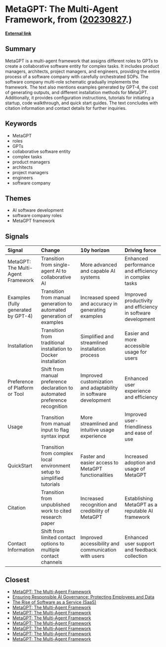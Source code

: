 # __MetaGPT: The Multi-Agent Framework__, from ([20230827](https://kghosh.substack.com/p/20230827).)

__[External link](https://github.com/geekan/MetaGPT)__



## Summary

MetaGPT is a multi-agent framework that assigns different roles to GPTs to create a collaborative software entity for complex tasks. It includes product managers, architects, project managers, and engineers, providing the entire process of a software company with carefully orchestrated SOPs. The software company multi-role schematic gradually implements the framework. The text also mentions examples generated by GPT-4, the cost of generating outputs, and different installation methods for MetaGPT. Additionally, it provides configuration instructions, tutorials for initiating a startup, code walkthrough, and quick start guides. The text concludes with citation information and contact details for further inquiries.

## Keywords

* MetaGPT
* roles
* GPTs
* collaborative software entity
* complex tasks
* product managers
* architects
* project managers
* engineers
* software company

## Themes

* AI software development
* software company roles
* MetaGPT framework

## Signals

| Signal                              | Change                                                                       | 10y horizon                                                     | Driving force                                                |
|:------------------------------------|:-----------------------------------------------------------------------------|:----------------------------------------------------------------|:-------------------------------------------------------------|
| MetaGPT: The Multi-Agent Framework  | Transition from single-agent AI to collaborative AI                          | More advanced and capable AI systems                            | Enhanced performance and efficiency in complex tasks         |
| Examples (fully generated by GPT-4) | Transition from manual generation to automated generation of examples        | Increased speed and accuracy in generating examples             | Improved productivity and efficiency in software development |
| Installation                        | Transition from traditional installation to Docker installation              | Simplified and streamlined installation process                 | Easier and more accessible usage for users                   |
| Preference of Platform or Tool      | Shift from manual preference declaration to automated preference recognition | Improved customization and adaptability in software development | Enhanced user experience and efficiency                      |
| Usage                               | Transition from manual input to flag syntax input                            | More streamlined and intuitive usage experience                 | Improved user-friendliness and ease of use                   |
| QuickStart                          | Transition from complex local environment setup to simplified tutorials      | Faster and easier access to MetaGPT functionalities             | Increased adoption and usage of MetaGPT                      |
| Citation                            | Transition from unpublished work to cited research paper                     | Increased recognition and credibility of MetaGPT                | Establishing MetaGPT as a reputable AI framework             |
| Contact Information                 | Shift from limited contact options to multiple contact channels              | Improved accessibility and communication with users             | Enhanced user support and feedback collection                |

## Closest

* [MetaGPT: The Multi-Agent Framework](0cf9069c3a60ab8376522614af32de62)
* [Ensuring Responsible AI Governance: Protecting Employees and Data](d4390e62256a0c3c19306c1ebc3ffb5b)
* [The Rise of Software as a Service (SaaS)](62f0c80f0091e9b15465cd516137b05e)
* [MetaGPT: The Multi-Agent Framework](0cf9069c3a60ab8376522614af32de62)
* [MetaGPT: The Multi-Agent Framework](0cf9069c3a60ab8376522614af32de62)
* [MetaGPT: The Multi-Agent Framework](0cf9069c3a60ab8376522614af32de62)
* [MetaGPT: The Multi-Agent Framework](0cf9069c3a60ab8376522614af32de62)
* [MetaGPT: The Multi-Agent Framework](0cf9069c3a60ab8376522614af32de62)
* [MetaGPT: The Multi-Agent Framework](0cf9069c3a60ab8376522614af32de62)
* [MetaGPT: The Multi-Agent Framework](0cf9069c3a60ab8376522614af32de62)
